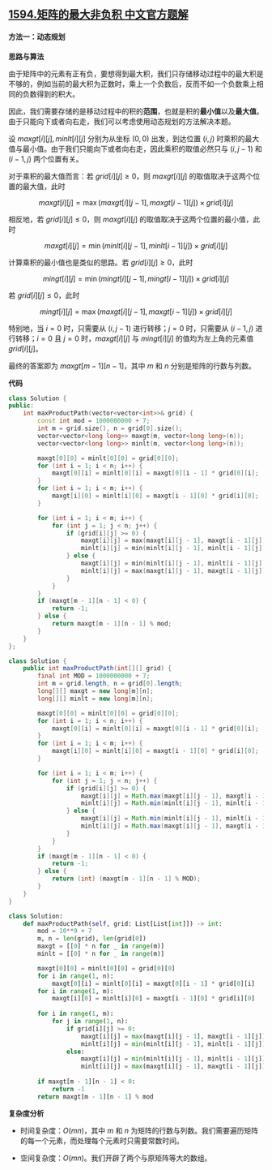 ## [1594.矩阵的最大非负积 中文官方题解](https://leetcode.cn/problems/maximum-non-negative-product-in-a-matrix/solutions/100000/ju-zhen-de-zui-da-fei-fu-ji-by-leetcode-solution)
#### 方法一：动态规划

**思路与算法**

由于矩阵中的元素有正有负，要想得到最大积，我们只存储移动过程中的最大积是不够的，例如当前的最大积为正数时，乘上一个负数后，反而不如一个负数乘上相同的负数得到的积大。

因此，我们需要存储的是移动过程中的积的**范围**，也就是积的**最小值**以及**最大值**。由于只能向下或者向右走，我们可以考虑使用动态规划的方法解决本题。

设 $\textit{maxgt}[i][j], \textit{minlt}[i][j]$ 分别为从坐标 $(0, 0)$ 出发，到达位置 $(i, j)$ 时乘积的最大值与最小值。由于我们只能向下或者向右走，因此乘积的取值必然只与 $(i, j-1)$ 和 $(i-1, j)$ 两个位置有关。

对于乘积的最大值而言：若 $\textit{grid}[i][j] \ge 0$，则 $\textit{maxgt}[i][j]$ 的取值取决于这两个位置的最大值，此时

$$
\textit{maxgt}[i][j] = \max(\textit{maxgt}[i][j-1], \textit{maxgt}[i-1][j]) \times \textit{grid}[i][j]
$$

相反地，若 $\textit{grid}[i][j] \le 0$，则 $\textit{maxgt}[i][j]$ 的取值取决于这两个位置的最小值，此时

$$
\textit{maxgt}[i][j] = \min(\textit{minlt}[i][j-1], \textit{minlt}[i-1][j]) \times \textit{grid}[i][j]
$$

计算乘积的最小值也是类似的思路。若 $\textit{grid}[i][j] \ge 0$，此时

$$
\textit{mingt}[i][j] = \min(\textit{mingt}[i][j-1], \textit{mingt}[i-1][j]) \times \textit{grid}[i][j]
$$

若 $\textit{grid}[i][j] \le 0$，此时

$$
\textit{mingt}[i][j] = \max(\textit{maxgt}[i][j-1], \textit{maxgt}[i-1][j]) \times \textit{grid}[i][j]
$$

特别地，当 $i=0$ 时，只需要从 $(i, j-1)$ 进行转移；$j=0$ 时，只需要从 $(i-1, j)$ 进行转移；$i=0$ 且 $j=0$ 时，$\textit{maxgt}[i][j]$ 与 $\textit{mingt}[i][j]$ 的值均为左上角的元素值 $\textit{grid}[i][j]$。

最终的答案即为 $\textit{maxgt}[m-1][n-1]$，其中 $m$ 和 $n$ 分别是矩阵的行数与列数。

**代码**

```C++ [sol1-C++]
class Solution {
public:
    int maxProductPath(vector<vector<int>>& grid) {
        const int mod = 1000000000 + 7;
        int m = grid.size(), n = grid[0].size();
        vector<vector<long long>> maxgt(m, vector<long long>(n));
        vector<vector<long long>> minlt(m, vector<long long>(n));

        maxgt[0][0] = minlt[0][0] = grid[0][0];
        for (int i = 1; i < n; i++) {
            maxgt[0][i] = minlt[0][i] = maxgt[0][i - 1] * grid[0][i];
        }
        for (int i = 1; i < m; i++) {
            maxgt[i][0] = minlt[i][0] = maxgt[i - 1][0] * grid[i][0];
        }

        for (int i = 1; i < m; i++) {
            for (int j = 1; j < n; j++) {
                if (grid[i][j] >= 0) {
                    maxgt[i][j] = max(maxgt[i][j - 1], maxgt[i - 1][j]) * grid[i][j];
                    minlt[i][j] = min(minlt[i][j - 1], minlt[i - 1][j]) * grid[i][j];
                } else {
                    maxgt[i][j] = min(minlt[i][j - 1], minlt[i - 1][j]) * grid[i][j];
                    minlt[i][j] = max(maxgt[i][j - 1], maxgt[i - 1][j]) * grid[i][j];
                }
            }
        }
        if (maxgt[m - 1][n - 1] < 0) {
            return -1;
        } else {
            return maxgt[m - 1][n - 1] % mod;
        }
    }
};
```

```Java [sol1-Java]
class Solution {
    public int maxProductPath(int[][] grid) {
        final int MOD = 1000000000 + 7;
        int m = grid.length, n = grid[0].length;
        long[][] maxgt = new long[m][n];
        long[][] minlt = new long[m][n];

        maxgt[0][0] = minlt[0][0] = grid[0][0];
        for (int i = 1; i < n; i++) {
            maxgt[0][i] = minlt[0][i] = maxgt[0][i - 1] * grid[0][i];
        }
        for (int i = 1; i < m; i++) {
            maxgt[i][0] = minlt[i][0] = maxgt[i - 1][0] * grid[i][0];
        }

        for (int i = 1; i < m; i++) {
            for (int j = 1; j < n; j++) {
                if (grid[i][j] >= 0) {
                    maxgt[i][j] = Math.max(maxgt[i][j - 1], maxgt[i - 1][j]) * grid[i][j];
                    minlt[i][j] = Math.min(minlt[i][j - 1], minlt[i - 1][j]) * grid[i][j];
                } else {
                    maxgt[i][j] = Math.min(minlt[i][j - 1], minlt[i - 1][j]) * grid[i][j];
                    minlt[i][j] = Math.max(maxgt[i][j - 1], maxgt[i - 1][j]) * grid[i][j];
                }
            }
        }
        if (maxgt[m - 1][n - 1] < 0) {
            return -1;
        } else {
            return (int) (maxgt[m - 1][n - 1] % MOD);
        }
    }
}
```

```Python [sol1-Python3]
class Solution:
    def maxProductPath(self, grid: List[List[int]]) -> int:
        mod = 10**9 + 7
        m, n = len(grid), len(grid[0])
        maxgt = [[0] * n for _ in range(m)]
        minlt = [[0] * n for _ in range(m)]

        maxgt[0][0] = minlt[0][0] = grid[0][0]
        for i in range(1, n):
            maxgt[0][i] = minlt[0][i] = maxgt[0][i - 1] * grid[0][i]
        for i in range(1, m):
            maxgt[i][0] = minlt[i][0] = maxgt[i - 1][0] * grid[i][0]
        
        for i in range(1, m):
            for j in range(1, n):
                if grid[i][j] >= 0:
                    maxgt[i][j] = max(maxgt[i][j - 1], maxgt[i - 1][j]) * grid[i][j]
                    minlt[i][j] = min(minlt[i][j - 1], minlt[i - 1][j]) * grid[i][j]
                else:
                    maxgt[i][j] = min(minlt[i][j - 1], minlt[i - 1][j]) * grid[i][j]
                    minlt[i][j] = max(maxgt[i][j - 1], maxgt[i - 1][j]) * grid[i][j]
        
        if maxgt[m - 1][n - 1] < 0:
            return -1
        return maxgt[m - 1][n - 1] % mod
```

**复杂度分析**

- 时间复杂度：$O(mn)$，其中 $m$ 和 $n$ 为矩阵的行数与列数。我们需要遍历矩阵的每一个元素，而处理每个元素时只需要常数时间。

- 空间复杂度：$O(mn)$。我们开辟了两个与原矩阵等大的数组。